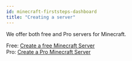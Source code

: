 ```yaml
---
id: minecraft-firststeps-dashboard
title: "Creating a server"
---
```


We offer both free and Pro servers for Minecraft.

Free: [Create a free Minecraft Server](https://fshost.me/free/minecraft)<br />
Pro: [Create a Pro Minecraft Server](https://fshost.me/pro/pricing/minecraft)